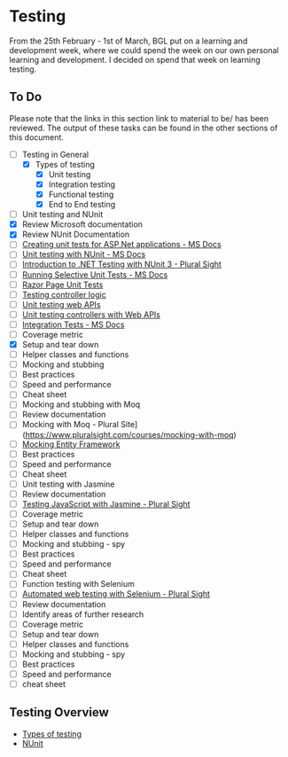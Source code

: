 # Testing
From the 25th February - 1st of March, BGL put on a learning and development week, where we could spend the week on our own personal learning and development. I decided on spend that week on learning testing.

## To Do
Please note that the links in this section link to material to be/ has been reviewed. The output of these tasks can be found in the other sections of this document.

- [ ] Testing in General
  - [x] Types of testing
    - [x] Unit testing
    - [x] Integration testing
    - [x] Functional testing
    - [x] End to End testing
- [ ] Unit testing and NUnit
 - [x] Review Microsoft documentation
 - [x] Review NUnit Documentation
 - [ ] [Creating unit tests for ASP.Net applications - MS Docs](https://docs.microsoft.com/en-us/aspnet/mvc/overview/older-versions-1/unit-testing/creating-unit-tests-for-asp-net-mvc-applications-cs )
 - [ ] [Unit testing with NUnit - MS Docs](https://docs.microsoft.com/en-gb/dotnet/core/testing/unit-testing-with-nunit?view=aspnetcore-2.2)
 - [ ] [Introduction to .NET Testing with NUnit 3 - Plural Sight](https://www.pluralsight.com/courses/nunit-3-dotnet-testing-introduction)
 - [ ] [Running Selective Unit Tests - MS Docs](https://docs.microsoft.com/en-gb/dotnet/core/testing/selective-unit-tests?view=aspnetcore-2.2)
 - [ ] [Razor Page Unit Tests](https://docs.microsoft.com/en-gb/aspnet/core/test/razor-pages-tests?view=aspnetcore-2.2)
 - [ ] [Testing controller logic](https://docs.microsoft.com/en-gb/aspnet/core/mvc/controllers/testing?view=aspnetcore-2.2)
 - [ ] [Unit testing web APIs](https://docs.microsoft.com/en-us/aspnet/web-api/overview/testing-and-debugging/unit-testing-with-aspnet-web-api)
 - [ ] [Unit testing controllers with Web APIs](https://docs.microsoft.com/en-us/aspnet/web-api/overview/testing-and-debugging/unit-testing-controllers-in-web-api)
  - [ ] [Integration Tests - MS Docs](https://docs.microsoft.com/en-gb/aspnet/core/test/integration-tests?view=aspnetcore-2.2)
 - [ ] Coverage metric
 - [x] Setup and tear down
 - [ ] Helper classes and functions
 - [ ] Mocking and stubbing
 - [ ] Best practices
 - [ ] Speed and performance
 - [ ] Cheat sheet
- [ ] Mocking and stubbing with Moq
 - [ ] Review documentation
 - [ ] Mocking with Moq - Plural Site](https://www.pluralsight.com/courses/mocking-with-moq)
 - [ ] [Mocking Entity Framework](https://docs.microsoft.com/en-us/aspnet/web-api/overview/testing-and-debugging/unit-testing-controllers-in-web-api)
 - [ ] Best practices
 - [ ] Speed and performance
 - [ ] Cheat sheet
- [ ] Unit testing with Jasmine
 - [ ] Review documentation
 - [ ] [Testing JavaScript with Jasmine - Plural Sight ](https://www.pluralsight.com/courses/javascript-jasmine-typescript)
 - [ ] Coverage metric
 - [ ] Setup and tear down
 - [ ] Helper classes and functions
 - [ ] Mocking and stubbing - spy
 - [ ] Best practices
 - [ ] Speed and performance
 - [ ] Cheat sheet
- [ ] Function testing with Selenium
 - [ ] [Automated web testing with Selenium - Plural Sight](https://www.pluralsight.com/courses/selenium)
 - [ ] Review documentation
 - [ ] Identify areas of further research
 - [ ] Coverage metric
 - [ ] Setup and tear down
 - [ ] Helper classes and functions
 - [ ] Mocking and stubbing - spy
 - [ ] Best practices
 - [ ] Speed and performance
 - [ ] cheat sheet

## Testing Overview
* [Types of testing](/Notes/testing-types.md)
* [NUnit](/Notes/NUnit.md)
